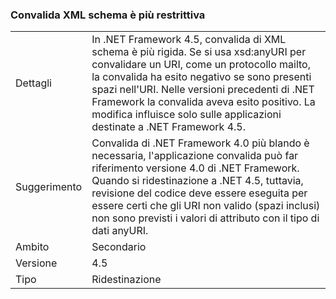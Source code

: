 ### <a name="xml-schema-validation-is-stricter"></a>Convalida XML schema è più restrittiva

|   |   |
|---|---|
|Dettagli|In .NET Framework 4.5, convalida di XML schema è più rigida. Se si usa xsd:anyURI per convalidare un URI, come un protocollo mailto, la convalida ha esito negativo se sono presenti spazi nell'URI. Nelle versioni precedenti di .NET Framework la convalida aveva esito positivo. La modifica influisce solo sulle applicazioni destinate a .NET Framework 4.5.|
|Suggerimento|Convalida di .NET Framework 4.0 più blando è necessaria, l'applicazione convalida può far riferimento versione 4.0 di .NET Framework. Quando si ridestinazione a .NET 4.5, tuttavia, revisione del codice deve essere eseguita per essere certi che gli URI non valido (spazi inclusi) non sono previsti i valori di attributo con il tipo di dati anyURI.|
|Ambito|Secondario|
|Versione|4.5|
|Tipo|Ridestinazione|

